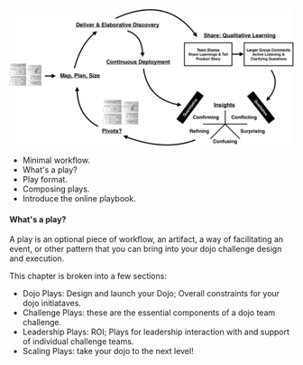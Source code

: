 
![Overview of the Dojo Workflow](images/workflow-overview.png)

- Minimal workflow.
- What's a play?
- Play format.
- Composing plays.
- Introduce the online playbook.

#### What's a play?

A play is an optional piece of workflow, an artifact, a way of facilitating an event, or other pattern that you can bring into your dojo challenge design and execution.

This chapter is broken into a few sections:

- Dojo Plays: Design and launch your Dojo; Overall constraints for your dojo initiataves.
- Challenge Plays: these are the essential components of a dojo team challenge.
- Leadership Plays: ROI; Plays for leadership interaction with and support of individual challenge teams.
- Scaling Plays: take your dojo to the next level!